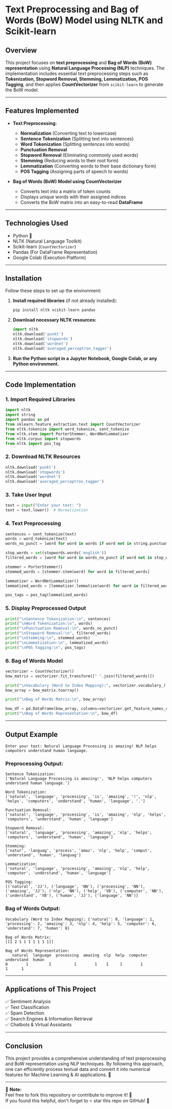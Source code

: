 # **Text Preprocessing and Bag of Words (BoW) Model using NLTK and Scikit-learn**

## **Overview**
This project focuses on **text preprocessing** and **Bag of Words (BoW) representation** using **Natural Language Processing (NLP)** techniques. The implementation includes essential text preprocessing steps such as **Tokenization, Stopword Removal, Stemming, Lemmatization, POS Tagging**, and then applies **CountVectorizer** from `scikit-learn` to generate the BoW model.

---

## **Features Implemented**
- **Text Preprocessing:**
  - **Normalization** (Converting text to lowercase)
  - **Sentence Tokenization** (Splitting text into sentences)
  - **Word Tokenization** (Splitting sentences into words)
  - **Punctuation Removal**
  - **Stopword Removal** (Eliminating commonly used words)
  - **Stemming** (Reducing words to their root form)
  - **Lemmatization** (Converting words to their base dictionary form)
  - **POS Tagging** (Assigning parts of speech to words)
  
- **Bag of Words (BoW) Model using CountVectorizer**
  - Converts text into a matrix of token counts
  - Displays unique words with their assigned indices
  - Converts the BoW matrix into an easy-to-read **DataFrame**

---

## **Technologies Used**
- Python 🐍
- NLTK (Natural Language Toolkit)
- Scikit-learn (`CountVectorizer`)
- Pandas (For DataFrame Representation)
- Google Colab (Execution Platform)

---

## **Installation**
Follow these steps to set up the environment:

1. **Install required libraries** (if not already installed):
   ```bash
   pip install nltk scikit-learn pandas
   ```
2. **Download necessary NLTK resources:**
   ```python
   import nltk
   nltk.download('punkt')
   nltk.download('stopwords')
   nltk.download('wordnet')
   nltk.download('averaged_perceptron_tagger')
   ```
3. **Run the Python script in a Jupyter Notebook, Google Colab, or any Python environment.**

---

## **Code Implementation**

### **1. Import Required Libraries**
```python
import nltk
import string
import pandas as pd
from sklearn.feature_extraction.text import CountVectorizer
from nltk.tokenize import word_tokenize, sent_tokenize
from nltk.stem import PorterStemmer, WordNetLemmatizer
from nltk.corpus import stopwords
from nltk import pos_tag
```

### **2. Download NLTK Resources**
```python
nltk.download('punkt')
nltk.download('stopwords')
nltk.download('wordnet')
nltk.download('averaged_perceptron_tagger')
```

### **3. Take User Input**
```python
text = input("Enter your text: ")
text = text.lower()  # Normalization
```

### **4. Text Preprocessing**
```python
sentences = sent_tokenize(text)
words = word_tokenize(text)
words_no_punct = [word for word in words if word not in string.punctuation]

stop_words = set(stopwords.words('english'))
filtered_words = [word for word in words_no_punct if word not in stop_words]

stemmer = PorterStemmer()
stemmed_words = [stemmer.stem(word) for word in filtered_words]

lemmatizer = WordNetLemmatizer()
lemmatized_words = [lemmatizer.lemmatize(word) for word in filtered_words]

pos_tags = pos_tag(lemmatized_words)
```

### **5. Display Preprocessed Output**
```python
print("\nSentence Tokenization:\n", sentences)
print("\nWord Tokenization:\n", words)
print("\nPunctuation Removal:\n", words_no_punct)
print("\nStopword Removal:\n", filtered_words)
print("\nStemming:\n", stemmed_words)
print("\nLemmatization:\n", lemmatized_words)
print("\nPOS Tagging:\n", pos_tags)
```

### **6. Bag of Words Model**
```python
vectorizer = CountVectorizer()
bow_matrix = vectorizer.fit_transform([" ".join(filtered_words)])

print("\nVocabulary (Word to Index Mapping):", vectorizer.vocabulary_)
bow_array = bow_matrix.toarray()

print("\nBag of Words Matrix:\n", bow_array)

bow_df = pd.DataFrame(bow_array, columns=vectorizer.get_feature_names_out())
print("\nBag of Words Representation:\n", bow_df)
```

---

## **Output Example**
```
Enter your text: Natural Language Processing is amazing! NLP helps computers understand human language.
```
### **Preprocessing Output:**
```
Sentence Tokenization:
['Natural Language Processing is amazing!', 'NLP helps computers understand human language.']

Word Tokenization:
['natural', 'language', 'processing', 'is', 'amazing', '!', 'nlp', 'helps', 'computers', 'understand', 'human', 'language', '.']

Punctuation Removal:
['natural', 'language', 'processing', 'is', 'amazing', 'nlp', 'helps', 'computers', 'understand', 'human', 'language']

Stopword Removal:
['natural', 'language', 'processing', 'amazing', 'nlp', 'helps', 'computers', 'understand', 'human', 'language']

Stemming:
['natur', 'languag', 'process', 'amaz', 'nlp', 'help', 'comput', 'understand', 'human', 'languag']

Lemmatization:
['natural', 'language', 'processing', 'amazing', 'nlp', 'help', 'computer', 'understand', 'human', 'language']

POS Tagging:
[('natural', 'JJ'), ('language', 'NN'), ('processing', 'NN'), ('amazing', 'JJ'), ('nlp', 'NN'), ('help', 'VB'), ('computer', 'NN'), ('understand', 'VB'), ('human', 'JJ'), ('language', 'NN')]
```
### **Bag of Words Output:**
```
Vocabulary (Word to Index Mapping): {'natural': 0, 'language': 1, 'processing': 2, 'amazing': 3, 'nlp': 4, 'help': 5, 'computer': 6, 'understand': 7, 'human': 8}

Bag of Words Matrix:
[[1 2 1 1 1 1 1 1 1]]

Bag of Words Representation:
   natural  language  processing  amazing  nlp  help  computer  understand  human
0        1         2          1        1    1     1        1           1      1
```

---

## **Applications of This Project**
✅ Sentiment Analysis  
✅ Text Classification  
✅ Spam Detection  
✅ Search Engines & Information Retrieval  
✅ Chatbots & Virtual Assistants  

---

## **Conclusion**
This project provides a comprehensive understanding of text preprocessing and BoW representation using NLP techniques. By following this approach, one can efficiently process textual data and convert it into numerical features for Machine Learning & AI applications. 🚀

---

📌 **Note:**  
Feel free to fork this repository or contribute to improve it! 🎯  
If you found this helpful, don't forget to ⭐ star this repo on GitHub! 🚀
